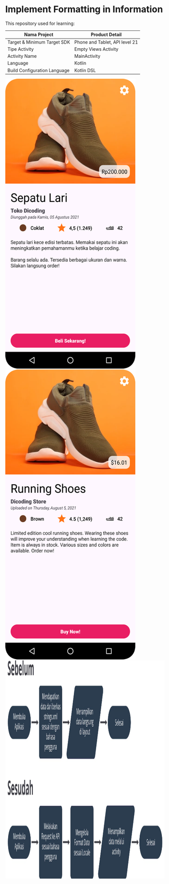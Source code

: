 # Implement Formatting in Information

This repository used for learning:

| Nama Project                  | Product Detail                 |
|-------------------------------|--------------------------------|
| Target & Minimum Target SDK   | Phone and Tablet, API level 21 |
| Tipe Activity                 | Empty Views Activity           | 
| Activity Name                 | MainActivity                   |
| Language                      | Kotlin                         |
| Build Configuration Language  | Kotlin DSL                     |

<img src="preview_1.png" alt="Preview 1" width="411" height="914">
<img src="preview_2.png" alt="Preview 1" width="411" height="914">
<img src="preview_3.jpeg" alt="Preview 1" width="1600" height="688">
